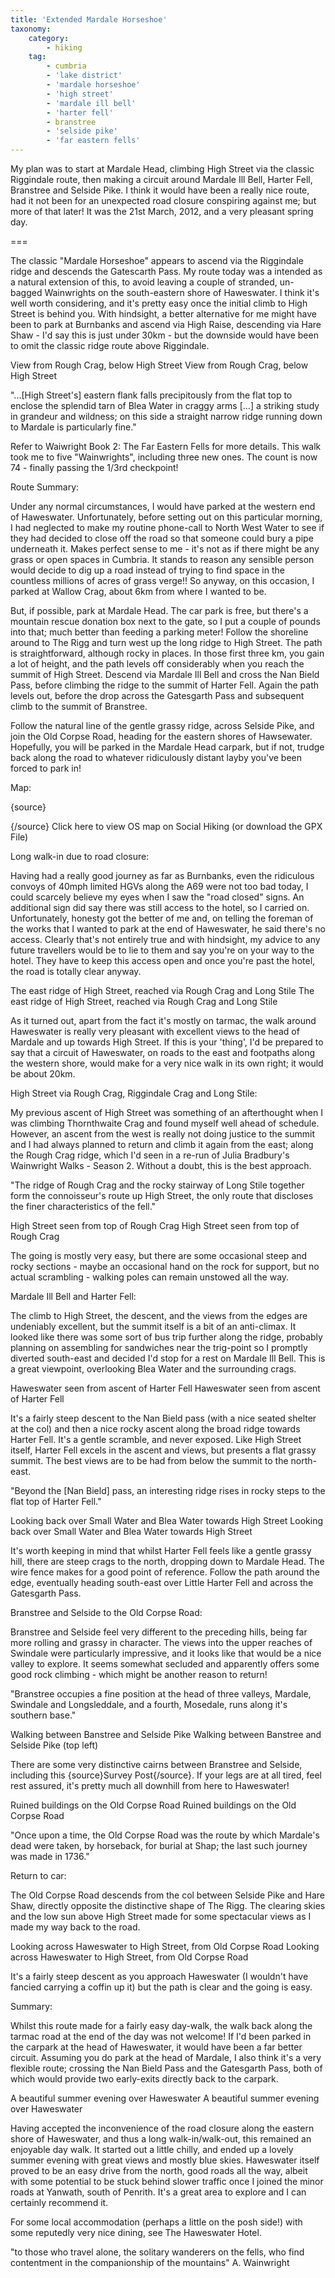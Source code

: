 ```yaml
---
title: 'Extended Mardale Horseshoe'
taxonomy:
    category:
        - hiking
    tag:
        - cumbria
        - 'lake district'
        - 'mardale horseshoe'
        - 'high street'
        - 'mardale ill bell'
        - 'harter fell'
        - branstree
        - 'selside pike'
        - 'far eastern fells'
---
```


My plan was to start at Mardale Head, climbing High Street via the classic Riggindale route, then making a circuit around Mardale Ill Bell, Harter Fell, Branstree and Selside Pike. I think it would have been a really nice route, had it not been for an unexpected road closure conspiring against me; but more of that later! It was the 21st March, 2012, and a very pleasant spring day.

===

The classic "Mardale Horseshoe" appears to ascend via the Riggindale ridge and descends the Gatescarth Pass. My route today was a intended as a natural extension of this, to avoid leaving a couple of stranded, un-bagged Wainwrights on the south-eastern shore of Haweswater. I think it's well worth considering, and it's pretty easy once the initial climb to High Street is behind you. With hindsight, a better alternative for me might have been to park at Burnbanks and ascend via High Raise, descending via Hare Shaw - I'd say this is just under 30km - but the downside would have been to omit the classic ridge route above Riggindale.

View from Rough Crag, below High Street
View from Rough Crag, below High Street

"...[High Street's] eastern flank falls precipitously from the flat top to enclose the splendid tarn of Blea Water in craggy arms [...] a striking study in grandeur and wildness; on this side a straight narrow ridge running down to Mardale is particularly fine."

Refer to Waiwright Book 2: The Far Eastern Fells for more details. This walk took me to five "Wainwrights", including three new ones. The count is now 74 - finally passing the 1/3rd checkpoint!

Route Summary:

Under any normal circumstances, I would have parked at the western end of Haweswater. Unfortunately, before setting out on this particular morning, I had neglected to make my routine phone-call to North West Water to see if they had decided to close off the road so that someone could bury a pipe underneath it. Makes perfect sense to me - it's not as if there might be any grass or open spaces in Cumbria. It stands to reason any sensible person would decide to dig up a road instead of trying to find space in the countless millions of acres of grass verge!! So anyway, on this occasion, I parked at Wallow Crag, about 6km from where I wanted to be.

But, if possible, park at Mardale Head. The car park is free, but there's a mountain rescue donation box next to the gate, so I put a couple of pounds into that; much better than feeding a parking meter! Follow the shoreline around to The Rigg and turn west up the long ridge to High Street. The path is straightforward, although rocky in places. In those first three km, you gain a lot of height, and the path levels off considerably when you reach the summit of High Street. Descend via Mardale Ill Bell and cross the Nan Bield Pass, before climbing the ridge to the summit of Harter Fell. Again the path levels out, before the drop across the Gatesgarth Pass and subsequent climb to the summit of Branstree.

Follow the natural line of the gentle grassy ridge, across Selside Pike, and join the Old Corpse Road, heading for the eastern shores of Hawsewater. Hopefully, you will be parked in the Mardale Head carpark, but if not, trudge back along the road to whatever ridiculously distant layby you've been forced to park in!

Map:

{source}

{/source} Click here to view OS map on Social Hiking (or download the GPX File)

Long walk-in due to road closure:

Having had a really good journey as far as Burnbanks, even the ridiculous convoys of 40mph limited HGVs along the A69 were not too bad today, I could scarcely believe my eyes when I saw the "road closed" signs. An additional sign did say there was still access to the hotel, so I carried on. Unfortunately, honesty got the better of me and, on telling the foreman of the works that I wanted to park at the end of Haweswater, he said there's no access. Clearly that's not entirely true and with hindsight, my advice to any future travellers would be to lie to them and say you're on your way to the hotel. They have to keep this access open and once you're past the hotel, the road is totally clear anyway.

The east ridge of High Street, reached via Rough Crag and Long Stile
The east ridge of High Street, reached via Rough Crag and Long Stile

As it turned out, apart from the fact it's mostly on tarmac, the walk around Haweswater is really very pleasant with excellent views to the head of Mardale and up towards High Street. If this is your 'thing', I'd be prepared to say that a circuit of Haweswater, on roads to the east and footpaths along the western shore, would make for a very nice walk in its own right; it would be about 20km.

High Street via Rough Crag, Riggindale Crag and Long Stile:

My previous ascent of High Street was something of an afterthought when I was climbing Thornthwaite Crag and found myself well ahead of schedule. However, an ascent from the west is really not doing justice to the summit and I had always planned to return and climb it again from the east; along the Rough Crag ridge, which I'd seen in a re-run of Julia Bradbury's Wainwright Walks - Season 2. Without a doubt, this is the best approach.

"The ridge of Rough Crag and the rocky stairway of Long Stile together form the connoisseur's route up High Street, the only route that discloses the finer characteristics of the fell."

High Street seen from top of Rough Crag
High Street seen from top of Rough Crag

The going is mostly very easy, but there are some occasional steep and rocky sections - maybe an occasional hand on the rock for support, but no actual scrambling - walking poles can remain unstowed all the way.

Mardale Ill Bell and Harter Fell:

The climb to High Street, the descent, and the views from the edges are undeniably excellent, but the summit itself is a bit of an anti-climax. It looked like there was some sort of bus trip further along the ridge, probably planning on assembling for sandwiches near the trig-point so I promptly diverted south-east and decided I'd stop for a rest on Mardale Ill Bell. This is a great viewpoint, overlooking Blea Water and the surrounding crags.

Haweswater seen from ascent of Harter Fell
Haweswater seen from ascent of Harter Fell

It's a fairly steep descent to the Nan Bield pass (with a nice seated shelter at the col) and then a nice rocky ascent along the broad ridge towards Harter Fell. It's a gentle scramble, and never exposed. Like High Street itself, Harter Fell excels in the ascent and views, but presents a flat grassy summit. The best views are to be had from below the summit to the north-east.

"Beyond the [Nan Bield] pass, an interesting ridge rises in rocky steps to the flat top of Harter Fell."

Looking back over Small Water and Blea Water towards High Street
Looking back over Small Water and Blea Water towards High Street

It's worth keeping in mind that whilst Harter Fell feels like a gentle grassy hill, there are steep crags to the north, dropping down to Mardale Head. The wire fence makes for a good point of reference. Follow the path around the edge, eventually heading south-east over Little Harter Fell and across the Gatesgarth Pass.

Branstree and Selside to the Old Corpse Road:

Branstree and Selside feel very different to the preceding hills, being far more rolling and grassy in character. The views into the upper reaches of Swindale were particularly impressive, and it looks like that would be a nice valley to explore. It seems somewhat secluded and apparently offers some good rock climbing - which might be another reason to return!

"Branstree occupies a fine position at the head of three valleys, Mardale, Swindale and Longsleddale, and a fourth, Mosedale, runs along it's southern base."

Walking between Banstree and Selside Pike
Walking between Banstree and Selside Pike (top left)

There are some very distinctive cairns between Branstree and Selside, including this {source}Survey Post{/source}. If your legs are at all tired, feel rest assured, it's pretty much all downhill from here to Haweswater!

Ruined buildings on the Old Corpse Road
Ruined buildings on the Old Corpse Road

"Once upon a time, the Old Corpse Road was the route by which Mardale's dead were taken, by horseback, for burial at Shap; the last such journey was made in 1736."

Return to car:

The Old Corpse Road descends from the col between Selside Pike and Hare Shaw, directly opposite the distinctive shape of The Rigg. The clearing skies and the low sun above High Street made for some spectacular views as I made my way back to the road.

Looking across Haweswater to High Street, from Old Corpse Road
Looking across Haweswater to High Street, from Old Corpse Road

It's a fairly steep descent as you approach Haweswater (I wouldn't have fancied carrying a coffin up it) but the path is clear and the going is easy.

Summary:

Whilst this route made for a fairly easy day-walk, the walk back along the tarmac road at the end of the day was not welcome! If I'd been parked in the carpark at the head of Haweswater, it would have been a far better circuit. Assuming you do park at the head of Mardale, I also think it's a very flexible route; crossing the Nan Bield Pass and the Gatesgarth Pass, both of which would provide two early-exits directly back to the carpark.

A beautiful summer evening over Haweswater
A beautiful summer evening over Haweswater

Having accepted the inconvenience of the road closure along the eastern shore of Haweswater, and thus a long walk-in/walk-out, this remained an enjoyable day walk. It started out a little chilly, and ended up a lovely summer evening with great views and mostly blue skies. Haweswater itself proved to be an easy drive from the north, good roads all the way, albeit with some potential to be stuck behind slower traffic once I joined the minor roads at Yanwath, south of Penrith. It's a great area to explore and I can certainly recommend it.

For some local accommodation (perhaps a little on the posh side!) with some reputedly very nice dining, see The Haweswater Hotel.

"to those who travel alone, the solitary wanderers on the fells, who find contentment in the companionship of the mountains" A. Wainwright